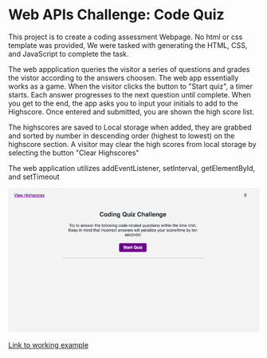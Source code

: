 # Web APIs Challenge: Code Quiz

This project is to create a coding assessment Webpage. No html or css template was provided, We were tasked with generating the HTML, CSS, and JavaScript to complete the task.

The web appplication queries the visitor a series of questions and grades the vistor according to the answers choosen. The web app essentially works as a game. When the visitor clicks the button to "Start quiz", a timer starts. Each answer progresses to the next question until complete. When you get to the end, the app asks you to input your initials to add to the Highscore. Once 
entered and submitted, you are shown the high score list.

The highscores are saved to Local storage when added, they are grabbed and sorted by number in descending order (highest to lowest) on the highscore section. A visitor may clear the high scores from local storage by selecting the button "Clear Highscores"

The web application utilizes addEventListener, setInterval, getElementById, and setTimeout

![Screenshot](./screen.png)

[Link to working example](https://xclusive36.github.io/ApiCodeQuiz/)
